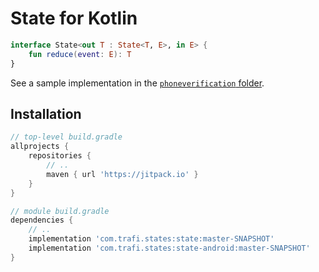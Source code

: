 # State for Kotlin

```kotlin
interface State<out T : State<T, E>, in E> {
    fun reduce(event: E): T
}
```

See a sample implementation in the [`phoneverification` folder](phoneverification).

## Installation

```groovy
// top-level build.gradle
allprojects {
    repositories {
        // ..
        maven { url 'https://jitpack.io' }
    }
}

// module build.gradle
dependencies {
    // ..
    implementation 'com.trafi.states:state:master-SNAPSHOT'
    implementation 'com.trafi.states:state-android:master-SNAPSHOT'
}
```
